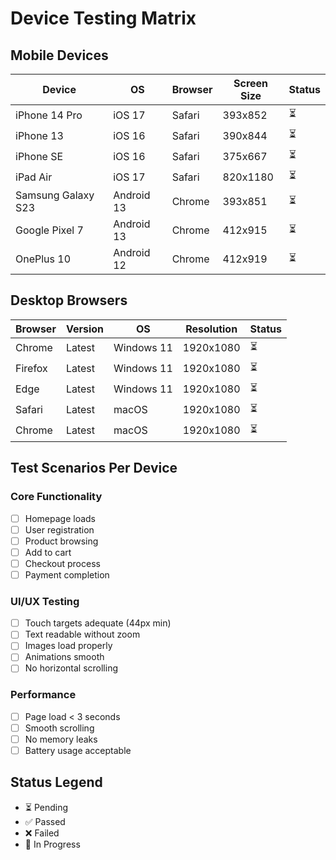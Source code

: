 # Device Testing Matrix

## Mobile Devices

| Device | OS | Browser | Screen Size | Status |
|--------|----|---------|-----------|---------| 
| iPhone 14 Pro | iOS 17 | Safari | 393x852 | ⏳ |
| iPhone 13 | iOS 16 | Safari | 390x844 | ⏳ |
| iPhone SE | iOS 16 | Safari | 375x667 | ⏳ |
| iPad Air | iOS 17 | Safari | 820x1180 | ⏳ |
| Samsung Galaxy S23 | Android 13 | Chrome | 393x851 | ⏳ |
| Google Pixel 7 | Android 13 | Chrome | 412x915 | ⏳ |
| OnePlus 10 | Android 12 | Chrome | 412x919 | ⏳ |

## Desktop Browsers

| Browser | Version | OS | Resolution | Status |
|---------|---------|----|-----------|---------| 
| Chrome | Latest | Windows 11 | 1920x1080 | ⏳ |
| Firefox | Latest | Windows 11 | 1920x1080 | ⏳ |
| Edge | Latest | Windows 11 | 1920x1080 | ⏳ |
| Safari | Latest | macOS | 1920x1080 | ⏳ |
| Chrome | Latest | macOS | 1920x1080 | ⏳ |

## Test Scenarios Per Device

### Core Functionality
- [ ] Homepage loads
- [ ] User registration
- [ ] Product browsing
- [ ] Add to cart
- [ ] Checkout process
- [ ] Payment completion

### UI/UX Testing
- [ ] Touch targets adequate (44px min)
- [ ] Text readable without zoom
- [ ] Images load properly
- [ ] Animations smooth
- [ ] No horizontal scrolling

### Performance
- [ ] Page load < 3 seconds
- [ ] Smooth scrolling
- [ ] No memory leaks
- [ ] Battery usage acceptable

## Status Legend
- ⏳ Pending
- ✅ Passed
- ❌ Failed
- 🔄 In Progress